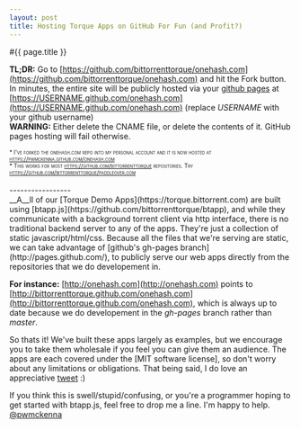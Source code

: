 ```yaml
---
layout: post
title: Hosting Torque Apps on GitHub For Fun (and Profit?)
---
```


#{{ page.title }}

__TL;DR:__ Go to [https://github.com/bittorrenttorque/onehash.com](https://github.com/bittorrenttorque/onehash.com) and hit the Fork button. In minutes, the entire site will be publicly hosted via your [github pages](http://github.com) at [https://USERNAME.github.com/onehash.com](https://USERNAME.github.com/onehash.com) (replace *USERNAME* with your github username)  
__WARNING:__ Either delete the CNAME file, or delete the contents of it. GitHub pages hosting will fail otherwise.
<p style="margin:0px;font-size:10px;font-variant:small-caps;">* I've forked the onehash.com repo into my personal account and it is now hosted at <a href="https://pwmckenna.github.com/onehash.com">https://pwmckenna.github.com/onehash.com</a></p>
<p style="margin:0px;font-size:10px;font-variant:small-caps;">* This works for most <a href="https://github.com/bittorrenttorque">https://github.com/bittorrenttorque</a> repositories. Try <a href="https://github.com/bittorrenttorque/paddleover.com">https://github.com/bittorrenttorque/paddleover.com</a></p>
<br>
-----------------
<br>
__A__ll of our [Torque Demo Apps](https://torque.bittorrent.com) are built using [btapp.js](https://github.com/bittorrenttorque/btapp), and while they communicate with a background torrent client via http interface, there is no traditional backend server to any of the apps. They're just a collection of static javascript/html/css. Because all the files that we're serving are static, we can take advantage of [github's gh-pages branch](http://pages.github.com/), to publicly serve our web apps directly from the repositories that we do developement in. 

__For instance:__ [http://onehash.com](http://onehash.com) points to [http://bittorrenttorque.github.com/onehash.com](http://bittorrenttorque.github.com/onehash.com), which is always up to date because we do developement in the *gh-pages* branch rather than *master*.

So thats it! We've built these apps largely as examples, but we encourage you to take them wholesale if you feel you can give them an audience. The apps are each covered under the [MIT software license], so don't worry about any limitations or obligations. That being said, I do love an appreciative <a href="https://twitter.com/intent/user?screen_name=pwmckenna">tweet</a> :)


 If you think this is swell/stupid/confusing, or you're a programmer hoping to get started with btapp.js, feel free to drop me a line. I'm happy to help.  
<a href="https://twitter.com/intent/user?screen_name=pwmckenna">@pwmckenna</a>